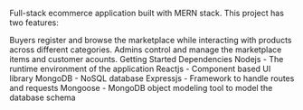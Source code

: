 Full-stack ecommerce application built with MERN stack. This project has two features:

Buyers register and browse the marketplace while interacting with products across different categories.
Admins control and manage the marketplace items and customer acounts.
Getting Started
Dependencies
Nodejs - The runtime environment of the application
Reactjs - Component based UI library
MongoDB - NoSQL database
Expressjs - Framework to handle routes and requests
Mongoose - MongoDB object modeling tool to model the database schema
